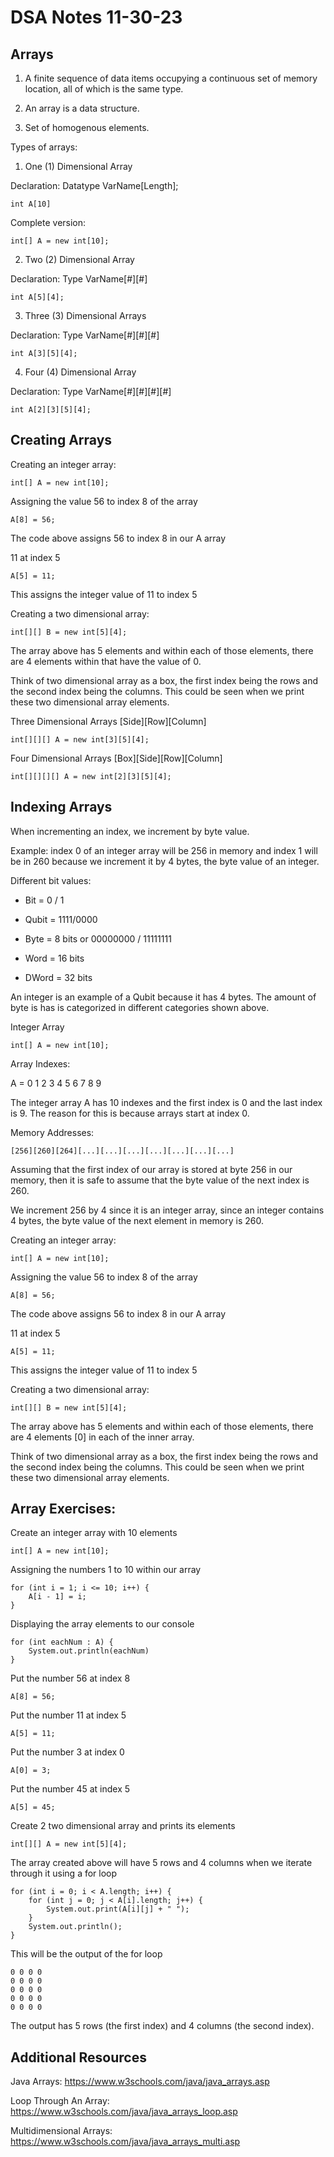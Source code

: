 # DSA Notes 11-30-23


## Arrays
1. A finite sequence of data items occupying a continuous set of memory location, all
of which is the same type. 

2. An array is a data structure.

3. Set of homogenous elements.

Types of arrays:
1. One (1) Dimensional Array

Declaration:
Datatype VarName[Length];

	int A[10]

Complete version: 

	int[] A = new int[10];

2. Two (2) Dimensional Array

Declaration: 
Type VarName[#][#]

	int A[5][4];

3. Three (3) Dimensional Arrays

Declaration: 
Type VarName[#][#][#]

	int A[3][5][4];

4. Four (4) Dimensional Array

Declaration:
Type VarName[#][#][#][#]

	int A[2][3][5][4];

## Creating Arrays

Creating an integer array:
	
	int[] A = new int[10];

Assigning the value 56 to index 8 of the array

	A[8] = 56;

The code above assigns 56 to index 8 in our A array

11 at index 5

	A[5] = 11;

This assigns the integer value of 11 to index 5

Creating a two dimensional array:

	int[][] B = new int[5][4]; 

The array above has 5 elements and within each of those elements, there are 4 elements within that have the value of 0.

Think of two dimensional array as a box, the first index being the rows and the second
index being the columns. This could be seen when we print these two dimensional array
elements.

Three Dimensional Arrays
[Side][Row][Column]

	int[][][] A = new int[3][5][4];

Four Dimensional Arrays
[Box][Side][Row][Column]

	int[][][][] A = new int[2][3][5][4];

## Indexing Arrays

When incrementing an index, we increment by byte value.
	
Example: index 0 of an integer array will be 256 in memory and index 1 will be in 260 
because we increment it by 4 bytes, the byte value of an integer.

Different bit values:

- Bit = 0 / 1

- Qubit = 1111/0000

- Byte = 8 bits or 00000000 / 11111111

- Word = 16 bits

- DWord = 32 bits

An integer is an example of a Qubit because it has 4 bytes. The amount of byte is has
is categorized in different categories shown above.

Integer Array

	int[] A = new int[10];

Array Indexes:


A = 0 1 2 3 4 5 6 7 8 9

The integer array A has 10 indexes and the first index is 0 and the 
last index is 9. The reason for this is because arrays start at index 
0.

Memory Addresses: 

	[256][260][264][...][...][...][...][...][...][...]

Assuming that the first index of our array is stored at byte 256 in 
our memory, then it is safe to assume that the byte value of the next
index is 260. 

We increment 256 by 4 since it is an integer array, since an integer
contains 4 bytes, the byte value of the next element in memory is
260. 

Creating an integer array:
	
	int[] A = new int[10];

Assigning the value 56 to index 8 of the array

	A[8] = 56;

The code above assigns 56 to index 8 in our A array

11 at index 5

	A[5] = 11;

This assigns the integer value of 11 to index 5

Creating a two dimensional array:

	int[][] B = new int[5][4]; 

The array above has 5 elements and within each of those elements, there are 4 elements [0]
in each of the inner array.

Think of two dimensional array as a box, the first index being the rows and the second
index being the columns. This could be seen when we print these two dimensional array
elements.

## Array Exercises:

Create an integer array with 10 elements

	int[] A = new int[10];

Assigning the numbers 1 to 10 within our array

	for (int i = 1; i <= 10; i++) {
		A[i - 1] = i;
	}

Displaying the array elements to our console
	
	for (int eachNum : A) {
		System.out.println(eachNum)
	}

Put the number 56 at index 8

	A[8] = 56;

Put the number 11 at index 5

	A[5] = 11;

Put the number 3 at index 0

	A[0] = 3;

Put the number 45 at index 5

	A[5] = 45;

Create 2 two dimensional array and prints its elements

	int[][] A = new int[5][4];

The array created above will have 5 rows and 4 columns when we iterate through it using
a for loop

	for (int i = 0; i < A.length; i++) {
		for (int j = 0; j < A[i].length; j++) {
			System.out.print(A[i][j] + " ");
		}	
		System.out.println();
	}

This will be the output of the for loop

	0 0 0 0
	0 0 0 0
	0 0 0 0
	0 0 0 0
	0 0 0 0

The output has 5 rows (the first index) and 4 columns (the second index).

## Additional Resources
Java Arrays: https://www.w3schools.com/java/java_arrays.asp

Loop Through An Array: https://www.w3schools.com/java/java_arrays_loop.asp

Multidimensional Arrays: https://www.w3schools.com/java/java_arrays_multi.asp
